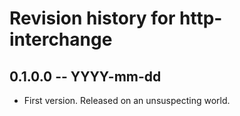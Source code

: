 # Revision history for http-interchange

## 0.1.0.0 -- YYYY-mm-dd

* First version. Released on an unsuspecting world.
